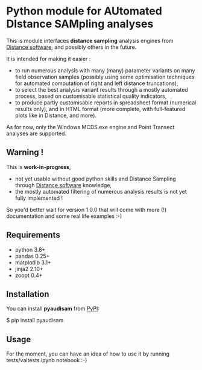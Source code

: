 # Python module for AUtomated DIstance SAMpling analyses

This is module interfaces **distance sampling** analysis engines from [Distance software](http://distancesampling.org/),
and possibly others in the future.

It is intended for making it easier :
* to run numerous analysis with many (many) parameter variants on many field observation samples
  (possibly using some optimisation techniques for automated computation of right and left distance truncations),
* to select the best analysis variant results through a mostly automated process, based on customisable statistical quality indicators,
* to produce partly customisable reports in spreadsheet format (numerical results only), and in HTML format (more complete, with full-featured plots like in Distance, and more).

As for now, only the Windows MCDS.exe engine and Point Transect analyses are supported.

## Warning !

This is **work-in-progress**,
* not yet usable without good python skills and Distance Sampling
  through [Distance software](http://distancesampling.org/) knowledge,
* the mostly automated filtering of numerous analysis results is not yet fully implemented !

So you'd better wait for version 1.0.0 that will come with more (!) documentation and some real life examples :-)

## Requirements

* python 3.8+
* pandas 0.25+
* matplotlib 3.1+
* jinja2 2.10+
* zoopt 0.4+

## Installation

You can install **pyaudisam** from [PyPI](https://pypi.org/project/pyaudisam/):

$ pip install pyaudisam

## Usage

For the moment, you can have an idea of how to use it by running tests/valtests.ipynb notebook :-)
